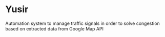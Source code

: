 # Yusir
Automation system to manage traffic signals in order to solve congestion based on extracted data from Google Map API
